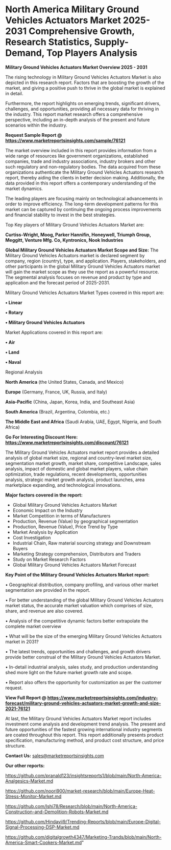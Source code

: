 # North America Military Ground Vehicles Actuators Market 2025-2031 Comprehensive Growth, Research Statistics, Supply-Demand,  Top Players Analysis

<Strong> Military Ground Vehicles Actuators Market Overview 2025 - 2031</strong>

The rising technology in Military Ground Vehicles Actuators Market is also depicted in this research report. Factors that are boosting the growth of the market, and giving a positive push to thrive in the global market is explained in detail.

Furthermore, the report highlights on emerging trends, significant drivers, challenges, and opportunities, providing all necessary data for thriving in the industry. This report market research offers a comprehensive perspective, including an in-depth analysis of the present and future scenarios within the industry.

<strong>Request Sample Report @ <a href=https://www.marketreportsinsights.com/sample/76121>https://www.marketreportsinsights.com/sample/76121</a></strong>

The market overview included in this report provides information from a wide range of resources like government organizations, established companies, trade and industry associations, industry brokers and other such regulatory and non-regulatory bodies. The data acquired from these organizations authenticate the Military Ground Vehicles Actuators research report, thereby aiding the clients in better decision making. Additionally, the data provided in this report offers a contemporary understanding of the market dynamics.

The leading players are focusing mainly on technological advancements in order to improve efficiency. The long-term development patterns for this market can be captured by continuing the ongoing process improvements and financial stability to invest in the best strategies.

Top Key players of Military Ground Vehicles Actuators Market are:

<strong>Curtiss-Wright, Moog, Parker Hannifin, Honeywell, Triumph Group, Meggitt, Venture Mfg. Co, Kyntronics, Nook Industries</strong>

<strong><b>Global Military Ground Vehicles Actuators Market Scope and Size:</b></strong>
The Military Ground Vehicles Actuators market is declared segment by company, region (country), type, and application. Players, stakeholders, and other participants in the global Military Ground Vehicles Actuators market will gain the market scope as they use the report as a powerful resource. The segmental analysis focuses on revenue and product by type and application and the forecast period of 2025-2031.

Military Ground Vehicles Actuators Market Types covered in this report are:

<strong>• Linear

• Rotary

• Military Ground Vehicles Actuators</strong>

Market Applications covered in this report are:

<strong>• Air

• Land

• Naval</strong> 

Regional Analysis

<strong>North America</strong> (the United States, Canada, and Mexico)

<strong>Europe</strong> (Germany, France, UK, Russia, and Italy)

<strong>Asia-Pacific</strong> (China, Japan, Korea, India, and Southeast Asia)

<strong>South America</strong> (Brazil, Argentina, Colombia, etc.)

<strong>The Middle East and Africa</strong> (Saudi Arabia, UAE, Egypt, Nigeria, and South Africa)

<strong>Go For Interesting Discount Here: <a href=https://www.marketreportsinsights.com/discount/76121>https://www.marketreportsinsights.com/discount/76121</a></strong>

The Military Ground Vehicles Actuators market report provides a detailed analysis of global market size, regional and country-level market size, segmentation market growth, market share, competitive Landscape, sales analysis, impact of domestic and global market players, value chain optimization, trade regulations, recent developments, opportunities analysis, strategic market growth analysis, product launches, area marketplace expanding, and technological innovations.

<strong><b>Major factors covered in the report:</b></strong>
<ul>
  <li>Global Military Ground Vehicles Actuators Market </li>
  <li>Economic Impact on the Industry</li>
  <li>Market Competition in terms of Manufacturers</li>
  <li>Production, Revenue (Value) by geographical segmentation</li>
  <li>Production, Revenue (Value), Price Trend by Type</li>
  <li>Market Analysis by Application</li>
  <li>Cost Investigation</li>
  <li>Industrial Chain, Raw material sourcing strategy and Downstream Buyers</li>
  <li>Marketing Strategy comprehension, Distributors and Traders</li>
  <li>Study on Market Research Factors</li>
  <li>Global Military Ground Vehicles Actuators Market Forecast</li>
</ul>

<strong><b>Key Point of the Military Ground Vehicles Actuators Market report:</b></strong>

• Geographical distribution, company profiling, and various other market segmentation are provided in the report.

• For better understanding of the global Military Ground Vehicles Actuators market status, the accurate market valuation which comprises of size, share, and revenue are also covered.

• Analysis of the competitive dynamic factors better extrapolate the complete market overview

• What will be the size of the emerging Military Ground Vehicles Actuators market in 2031?

• The latest trends, opportunities and challenges, and growth drivers provide better construal of the Military Ground Vehicles Actuators Market.

• In-detail industrial analysis, sales study, and production understanding shed more light on the future market growth rate and scope.

• Report also offers the opportunity for customization as per the customer request.

<strong><b>View Full Report @ <a href=https://www.marketreportsinsights.com/industry-forecast/military-ground-vehicles-actuators-market-growth-and-size-2021-76121>https://www.marketreportsinsights.com/industry-forecast/military-ground-vehicles-actuators-market-growth-and-size-2021-76121</a></b></strong>


At last, the Military Ground Vehicles Actuators Market report includes investment come analysis and development trend analysis. The present and future opportunities of the fastest growing international industry segments are coated throughout this report. This report additionally presents product specification, manufacturing method, and product cost structure, and price structure.

<strong>Contact Us:</strong>
sales@marketreportsinsights.com

<strong>Our other reports:</strong>

<a href=https://github.com/pranald123/insightsreports1/blob/main/North-America-Analgesics-Market.md>https://github.com/pranald123/insightsreports1/blob/main/North-America-Analgesics-Market.md</a>

<a href=https://github.com/noori900/market-research/blob/main/Europe-Heat-Stress-Monitor-Market.md>https://github.com/noori900/market-research/blob/main/Europe-Heat-Stress-Monitor-Market.md</a>

<a href=https://github.com/Ishi78/Research/blob/main/North-America-Construction-and-Demolition-Robots-Market.md>https://github.com/Ishi78/Research/blob/main/North-America-Construction-and-Demolition-Robots-Market.md</a>

<a href=https://github.com/Hindavii9/Trending-Reports/blob/main/Europe-Digital-Signal-Processing-DSP-Market.md>https://github.com/Hindavii9/Trending-Reports/blob/main/Europe-Digital-Signal-Processing-DSP-Market.md</a>

<a href=https://github.com/digitalgrowth4347/Marketing-Trands/blob/main/North-America-Smart-Cookers-Market.md>https://github.com/digitalgrowth4347/Marketing-Trands/blob/main/North-America-Smart-Cookers-Market.md</a>"
